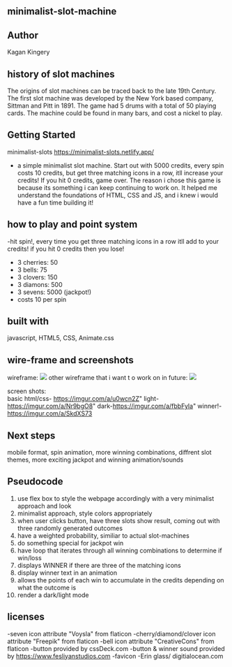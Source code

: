 ## minimalist-slot-machine

## Author
Kagan Kingery



## history of slot machines
The origins of slot machines can be traced back to the late 19th Century. The first slot machine was developed by the New York based company, Sittman and Pitt in 1891. The game had 5 drums with a total of 50 playing cards. The machine could be found in many bars, and cost a nickel to play.



## Getting Started
minimalist-slots
https://minimalist-slots.netlify.app/
- a simple minimalist slot machine. Start out with 5000 credits, every spin costs 10 credits, but get three matching icons in a row, itll increase your credits! If you hit 0 credits, game over. The reason i chose this game is because its something i can keep continuing to work on. It helped me understand the foundations of HTML, CSS and JS, and i knew i would have a fun time building it!



## how to play and point system
-hit spin!, every time you get three matching icons in a row itll add to your credits! if you hit 0 credits then you lose!
  
  - 3 cherries: 50
  - 3 bells: 75
  - 3 clovers: 150
  - 3 diamons: 500
  - 3 sevens: 5000 (jackpot!)
  - costs 10 per spin



## built with
javascript, HTML5, CSS, Animate.css



## wire-frame and screenshots
wireframe: 
<img src="https://imgur.com/a/YE5etYC"/>
other wireframe that i want t o work on in future: <img src="https://imgur.com/a/aIsWQwT"/>

screen shots:  
basic html/css- https://imgur.com/a/u0wcn2Z"
light-https://imgur.com/a/Nr9bgO8"
dark-https://imgur.com/a/fbbFyla"
winner!-https://imgur.com/a/SkdXS73



## Next steps 
mobile format, spin animation, more winning combinations, diffrent slot themes, more exciting jackpot and winning animation/sounds



## Pseudocode
1. use flex box to style the webpage accordingly with a very minimalist approach and look
2. minimalist approach, style colors appropriately
3. when user clicks button, have three slots show result, coming out with three randomly generated outcomes
4. have a weighted probability, similiar to actual slot-machines
5. do something special for jackpot win
6. have loop that iterates through all winning combinations to determine if win/loss
7. displays WINNER if there are three of the matching icons
8. display winner text in an animation
9. allows the points of each win to accumulate in the credits depending on what the outcome is
10. render a dark/light mode



## licenses
-seven icon attribute "Voysla" from flaticon
-cherry/diamond/clover icon attribute "Freepik" from flaticon
-bell icon attribute "CreativeCons" from flaticon
-button provided by cssDeck.com
-button & winner sound provided by https://www.fesliyanstudios.com
-favicon -Erin glass/ digitialocean.com